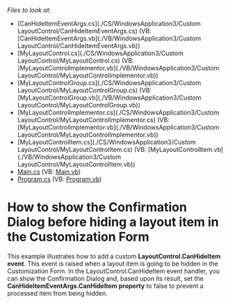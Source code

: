 <!-- default file list -->
*Files to look at*:

* [CanHideItemEventArgs.cs](./CS/WindowsApplication3/Custom LayoutControl/CanHideItemEventArgs.cs) (VB: [CanHideItemEventArgs.vb](./VB/WindowsApplication3/Custom LayoutControl/CanHideItemEventArgs.vb))
* [MyLayoutControl.cs](./CS/WindowsApplication3/Custom LayoutControl/MyLayoutControl.cs) (VB: [MyLayoutControlImplementor.vb](./VB/WindowsApplication3/Custom LayoutControl/MyLayoutControlImplementor.vb))
* [MyLayoutControlGroup.cs](./CS/WindowsApplication3/Custom LayoutControl/MyLayoutControlGroup.cs) (VB: [MyLayoutControlGroup.vb](./VB/WindowsApplication3/Custom LayoutControl/MyLayoutControlGroup.vb))
* [MyLayoutControlImplementor.cs](./CS/WindowsApplication3/Custom LayoutControl/MyLayoutControlImplementor.cs) (VB: [MyLayoutControlImplementor.vb](./VB/WindowsApplication3/Custom LayoutControl/MyLayoutControlImplementor.vb))
* [MyLayoutControlItem.cs](./CS/WindowsApplication3/Custom LayoutControl/MyLayoutControlItem.cs) (VB: [MyLayoutControlItem.vb](./VB/WindowsApplication3/Custom LayoutControl/MyLayoutControlItem.vb))
* [Main.cs](./CS/WindowsApplication3/Main.cs) (VB: [Main.vb](./VB/WindowsApplication3/Main.vb))
* [Program.cs](./CS/WindowsApplication3/Program.cs) (VB: [Program.vb](./VB/WindowsApplication3/Program.vb))
<!-- default file list end -->
# How to show the Confirmation Dialog before hiding a layout item in the Customization Form


<p>This example illustrates how to add a custom <strong>LayoutControl.CanHideItem event</strong>. This event is raised when a layout item is going to be hidden in the Customization Form. In the LayoutControl.CanHideItem event handler, you can show the Confirmation Dialog and, based upon its result, set the <strong>CanHideItemEventArgs.CanHide</strong><strong>Item</strong><strong> property</strong> to false to prevent a processed item from being hidden.</p>

<br/>


